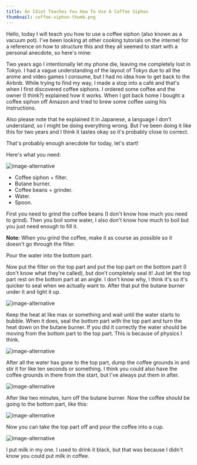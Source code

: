 ```yaml
---
title: An Idiot Teaches You How To Use A Coffee Siphon
thumbnail: coffee-siphon-thumb.png
---
```


Hello, today I will teach you how to use a coffee siphon (also known as a
vacuum pot). I've been looking at other cooking tutorials on the internet for
a reference on how to structure this and they all seemed to start with a
personal anecdote, so here's mine:

Two years ago I intentionally let my phone die, leaving me completely lost in
Tokyo. I had a vague understanding of the layout of Tokyo due to all the anime
and video games I consume, but I had no idea how to get back to the Airbnb.
While trying to find my way, I made a stop into a café and that's when I first
discovered coffee siphons. I ordered some coffee and the owner (I think?)
explained how it works. When I got back home I bought a coffee siphon off
Amazon and tried to brew some coffee using his instructions.

Also please note that he explained it in Japanese, a language I don't
understand, so I might be doing everything wrong. But I've been doing it like
this for two years and I think it tastes okay so it's probably close to
correct.

That's probably enough anecdote for today, let's start!

Here's what you need:

![image-alternative](https://cdn.halcyonnouveau.xyz/blog/img/coffee-01.png)

- Coffee siphon + filter.
- Butane burner.
- Coffee beans + grinder.
- Water.
- Spoon.

First you need to grind the coffee beans (I don't know how much you need to
grind). Then you boil some water, I also don't know how much to boil but you
just need enough to fill it.

**Note:** When you grind the coffee, make it as course as possible so it doesn't
go through the filter.

Pour the water into the bottom part.

Now put the filter on the top part and put the top part on the bottom part (I
don't know what they're called), but don't completely seal it! Just let the
top part rest on the bottom part at an angle. I don't know why, I think it's
so it's quicker to seal when we actually want to. After that put the butane
burner under it and light it up.

![image-alternative](https://cdn.halcyonnouveau.xyz/blog/img/coffee-02.png)

Keep the heat at like max or something and wait until the water starts to
bubble. When it does, seal the bottom part with the top part and turn the heat
down on the butane burner. If you did it correctly the water should be moving
from the bottom part to the top part. This is because of physics I think.

![image-alternative](https://cdn.halcyonnouveau.xyz/blog/img/coffee-03.png)

After all the water has gone to the top part, dump the coffee grounds in and
stir it for like ten seconds or something. I think you could also have the
coffee grounds in there from the start, but I've always put them in after.

![image-alternative](https://cdn.halcyonnouveau.xyz/blog/img/coffee-04.png)

After like two minutes, turn off the butane burner. Now the coffee should be
going to the bottom part, like this:

![image-alternative](https://cdn.halcyonnouveau.xyz/blog/img/coffee-05.png)

Now you can take the top part off and pour the coffee into a cup.

![image-alternative](https://cdn.halcyonnouveau.xyz/blog/img/coffee-06.png)

I put milk in my one. I used to drink it black, but that was because I didn't
know you could put milk in coffee.
